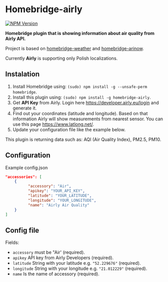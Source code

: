 # Homebridge-airly
[![NPM Version](https://img.shields.io/npm/v/homebridge-airly.svg)](https://www.npmjs.com/package/homebridge-airly)

**Homebridge plugin that is showing information about air quality from Airly API.**

Project is based on [homebridge-weather](https://github.com/werthdavid/homebridge-weather) and [homebridge-arinow](https://github.com/ToddGreenfield/homebridge-airnow).

Currently **Airly** is supporting only Polish localizations.

## Instalation
1. Install Homebridge using: `(sudo) npm install -g --unsafe-perm homebridge`.
1. Install this plugin using: `(sudo) npm install -g homebridge-airly`.
1. Get **API Key** from Airly. Login here <https://developer.airly.eu/login> and generate it.
1. Find out your coordinates (latitude and longitude). Based on that information Airly will show measurements from nearest sensor. You can use this page <https://www.latlong.net/>.
1. Update your configuration file like the example below.

This plugin is returning data such as: AQI (Air Quality Index), PM2.5, PM10.

## Configuration
Example config.json

```json
"accessories": [
    {
          "accessory": "Air",
          "apikey": "YOUR_API_KEY",
          "latitude": "YOUR_LATITUDE",
          "longitude": "YOUR_LONGITUDE",
          "name": "Airly Air Quality"
    }
]
```

## Config file
Fields:
- `accessory` must be "Air' (required).
- `apikey` API key from Airly Developers (required).
- `latitude` String with your latitude e.g. `"52.229676"` (required).
- `longitude` String with your longitude e.g. `"21.012229"` (required).
- `name` Is the name of accessory (required).
